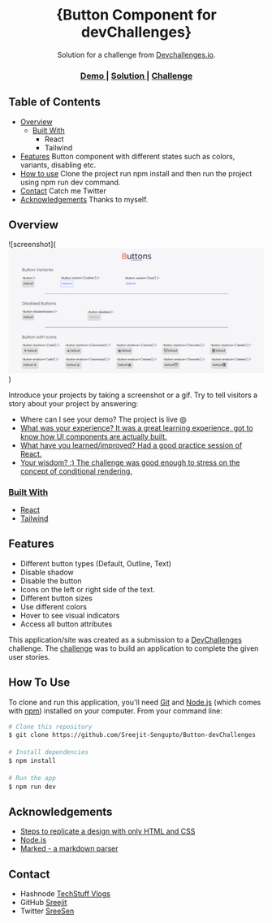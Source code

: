 <!-- Please update value in the {}  -->

<h1 align="center">{Button Component for devChallenges}</h1>

<div align="center">
   Solution for a challenge from  <a href="http://devchallenges.io" target="_blank">Devchallenges.io</a>.
</div>

<div align="center">
  <h3>
    <a href="https://{https://button-devchallenge.netlify.app/}">
      Demo
    </a>
    <span> | </span>
    <a href="https://{https://github.com/Sreejit-Sengupto/Button-devChallenges}">
      Solution
    </a>
    <span> | </span>
    <a href="https://devchallenges.io/challenges/ohgVTyJCbm5OZyTB2gNY">
      Challenge
    </a>
  </h3>
</div>

<!-- TABLE OF CONTENTS -->

## Table of Contents

- [Overview](#overview)
  - [Built With](#built-with)
    - React
    - Tailwind
- [Features](#features)
  Button component with different states such as colors, variants, disabling etc.
- [How to use](#how-to-use)
  Clone the project run npm install and then run the project using npm run dev command.
- [Contact](#contact)
  Catch me Twitter <a href="https://x.com/SreeSen03">
- [Acknowledgements](#acknowledgements)
  Thanks to myself.

<!-- OVERVIEW -->

## Overview

![screenshot](![Alt text](./public/app-view.png))

Introduce your projects by taking a screenshot or a gif. Try to tell visitors a story about your project by answering:

- Where can I see your demo?
  The project is live @ <a href="https://button-devchallenge.netlify.app/">
- What was your experience?
  It was a great learning experience, got to know how UI components are actually built.
- What have you learned/improved?
  Had a good practice session of React.
- Your wisdom? :)
  The challenge was good enough to stress on the concept of conditional rendering.

### Built With

<!-- This section should list any major frameworks that you built your project using. Here are a few examples.-->

- [React](https://reactjs.org/)
- [Tailwind](https://tailwindcss.com/)

## Features

<!-- List the features of your application or follow the template. Don't share the figma file here :) -->
- Different button types (Default, Outline, Text)
- Disable shadow
- Disable the button
- Icons on the left or right side of the text.
- Different button sizes
- Use different colors
- Hover to see visual indicators
- Access all button attributes

This application/site was created as a submission to a [DevChallenges](https://devchallenges.io/challenges) challenge. The [challenge](https://devchallenges.io/challenges/ohgVTyJCbm5OZyTB2gNY) was to build an application to complete the given user stories.

## How To Use

<!-- This is an example, please update according to your application -->

To clone and run this application, you'll need [Git](https://git-scm.com) and [Node.js](https://nodejs.org/en/download/) (which comes with [npm](http://npmjs.com)) installed on your computer. From your command line:

```bash
# Clone this repository
$ git clone https://github.com/Sreejit-Sengupto/Button-devChallenges

# Install dependencies
$ npm install

# Run the app
$ npm run dev
```

## Acknowledgements

<!-- This section should list any articles or add-ons/plugins that helps you to complete the project. This is optional but it will help you in the future. For exmpale -->

- [Steps to replicate a design with only HTML and CSS](https://devchallenges-blogs.web.app/how-to-replicate-design/)
- [Node.js](https://nodejs.org/)
- [Marked - a markdown parser](https://github.com/chjj/marked)

## Contact
- Hashnode [TechStuff Vlogs](https://sreesen.hashnode.dev)
- GitHub [Sreejit](https://{github.com/Sreejit-Sengupto})
- Twitter [SreeSen](https://{twitter.com/SreeSen03})
